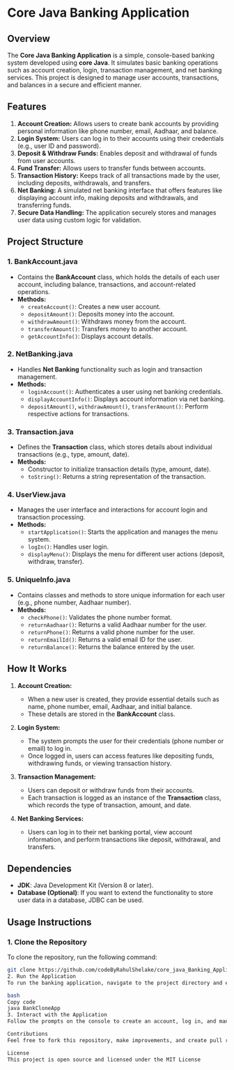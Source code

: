 # Core Java Banking Application

## Overview
The **Core Java Banking Application** is a simple, console-based banking system developed using **core Java**. It simulates basic banking operations such as account creation, login, transaction management, and net banking services. This project is designed to manage user accounts, transactions, and balances in a secure and efficient manner.

## Features
1. **Account Creation:** Allows users to create bank accounts by providing personal information like phone number, email, Aadhaar, and balance.
2. **Login System:** Users can log in to their accounts using their credentials (e.g., user ID and password).
3. **Deposit & Withdraw Funds:** Enables deposit and withdrawal of funds from user accounts.
4. **Fund Transfer:** Allows users to transfer funds between accounts.
5. **Transaction History:** Keeps track of all transactions made by the user, including deposits, withdrawals, and transfers.
6. **Net Banking:** A simulated net banking interface that offers features like displaying account info, making deposits and withdrawals, and transferring funds.
7. **Secure Data Handling:** The application securely stores and manages user data using custom logic for validation.

## Project Structure

### 1. **BankAccount.java**
- Contains the **BankAccount** class, which holds the details of each user account, including balance, transactions, and account-related operations.
- **Methods:**
  - `createAccount()`: Creates a new user account.
  - `depositAmount()`: Deposits money into the account.
  - `withdrawAmount()`: Withdraws money from the account.
  - `transferAmount()`: Transfers money to another account.
  - `getAccountInfo()`: Displays account details.

### 2. **NetBanking.java**
- Handles **Net Banking** functionality such as login and transaction management.
- **Methods:**
  - `loginAccount()`: Authenticates a user using net banking credentials.
  - `displayAccountInfo()`: Displays account information via net banking.
  - `depositAmount()`, `withdrawAmount()`, `transferAmount()`: Perform respective actions for transactions.

### 3. **Transaction.java**
- Defines the **Transaction** class, which stores details about individual transactions (e.g., type, amount, date).
- **Methods:**
  - Constructor to initialize transaction details (type, amount, date).
  - `toString()`: Returns a string representation of the transaction.

### 4. **UserView.java**
- Manages the user interface and interactions for account login and transaction processing.
- **Methods:**
  - `startApplication()`: Starts the application and manages the menu system.
  - `logIn()`: Handles user login.
  - `displayMenu()`: Displays the menu for different user actions (deposit, withdraw, transfer).

### 5. **UniqueInfo.java**
- Contains classes and methods to store unique information for each user (e.g., phone number, Aadhaar number).
- **Methods:**
  - `checkPhone()`: Validates the phone number format.
  - `returnAadhaar()`: Returns a valid Aadhaar number for the user.
  - `returnPhone()`: Returns a valid phone number for the user.
  - `returnEmailId()`: Returns a valid email ID for the user.
  - `returnBalance()`: Returns the balance entered by the user.

## How It Works
1. **Account Creation:**
   - When a new user is created, they provide essential details such as name, phone number, email, Aadhaar, and initial balance.
   - These details are stored in the **BankAccount** class.
   
2. **Login System:**
   - The system prompts the user for their credentials (phone number or email) to log in.
   - Once logged in, users can access features like depositing funds, withdrawing funds, or viewing transaction history.

3. **Transaction Management:**
   - Users can deposit or withdraw funds from their accounts.
   - Each transaction is logged as an instance of the **Transaction** class, which records the type of transaction, amount, and date.

4. **Net Banking Services:**
   - Users can log in to their net banking portal, view account information, and perform transactions like deposit, withdrawal, and transfers.

## Dependencies
- **JDK**: Java Development Kit (Version 8 or later).
- **Database (Optional)**: If you want to extend the functionality to store user data in a database, JDBC can be used.

## Usage Instructions

### 1. Clone the Repository
To clone the repository, run the following command:
```bash
git clone https://github.com/codeByRahulShelake/core_java_Banking_Application.git
2. Run the Application
To run the banking application, navigate to the project directory and execute the BankCloneApp class using your Java IDE or the command line:

bash
Copy code
java BankCloneApp
3. Interact with the Application
Follow the prompts on the console to create an account, log in, and manage your account and transactions.

Contributions
Feel free to fork this repository, make improvements, and create pull requests. Contributions are welcome!

License
This project is open source and licensed under the MIT License
